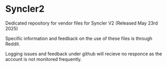 # Syncler2
Dedicated repository for vendor files for Syncler V2 (Released May 23rd 2025)

Specific information and feedback on the use of these files is through Reddit.

Logging issues and feedback under github will recieve no responce as the account is not monitored frequently.
